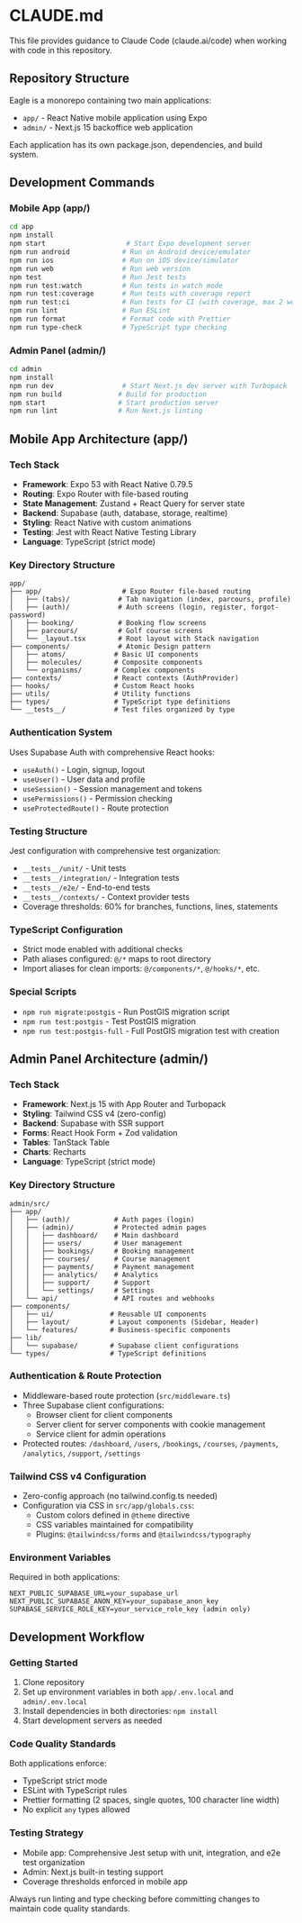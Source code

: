 # CLAUDE.md

This file provides guidance to Claude Code (claude.ai/code) when working with code in this repository.

## Repository Structure

Eagle is a monorepo containing two main applications:
- `app/` - React Native mobile application using Expo
- `admin/` - Next.js 15 backoffice web application

Each application has its own package.json, dependencies, and build system.

## Development Commands

### Mobile App (app/)
```bash
cd app
npm install
npm start                    # Start Expo development server
npm run android             # Run on Android device/emulator
npm run ios                 # Run on iOS device/simulator  
npm run web                 # Run web version
npm test                    # Run Jest tests
npm run test:watch          # Run tests in watch mode
npm run test:coverage       # Run tests with coverage report
npm run test:ci             # Run tests for CI (with coverage, max 2 workers)
npm run lint                # Run ESLint
npm run format              # Format code with Prettier
npm run type-check          # TypeScript type checking
```

### Admin Panel (admin/)
```bash
cd admin
npm install
npm run dev                 # Start Next.js dev server with Turbopack
npm run build              # Build for production
npm start                  # Start production server
npm run lint               # Run Next.js linting
```

## Mobile App Architecture (app/)

### Tech Stack
- **Framework**: Expo 53 with React Native 0.79.5
- **Routing**: Expo Router with file-based routing
- **State Management**: Zustand + React Query for server state
- **Backend**: Supabase (auth, database, storage, realtime)
- **Styling**: React Native with custom animations
- **Testing**: Jest with React Native Testing Library
- **Language**: TypeScript (strict mode)

### Key Directory Structure
```
app/
├── app/                    # Expo Router file-based routing
│   ├── (tabs)/            # Tab navigation (index, parcours, profile)
│   ├── (auth)/            # Auth screens (login, register, forgot-password)  
│   ├── booking/           # Booking flow screens
│   ├── parcours/          # Golf course screens
│   └── _layout.tsx        # Root layout with Stack navigation
├── components/            # Atomic Design pattern
│   ├── atoms/            # Basic UI components
│   ├── molecules/        # Composite components
│   └── organisms/        # Complex components
├── contexts/             # React contexts (AuthProvider)
├── hooks/                # Custom React hooks
├── utils/                # Utility functions
├── types/                # TypeScript type definitions
└── __tests__/            # Test files organized by type
```

### Authentication System
Uses Supabase Auth with comprehensive React hooks:
- `useAuth()` - Login, signup, logout
- `useUser()` - User data and profile
- `useSession()` - Session management and tokens  
- `usePermissions()` - Permission checking
- `useProtectedRoute()` - Route protection

### Testing Structure
Jest configuration with comprehensive test organization:
- `__tests__/unit/` - Unit tests
- `__tests__/integration/` - Integration tests  
- `__tests__/e2e/` - End-to-end tests
- `__tests__/contexts/` - Context provider tests
- Coverage thresholds: 60% for branches, functions, lines, statements

### TypeScript Configuration
- Strict mode enabled with additional checks
- Path aliases configured: `@/*` maps to root directory
- Import aliases for clean imports: `@/components/*`, `@/hooks/*`, etc.

### Special Scripts
- `npm run migrate:postgis` - Run PostGIS migration script
- `npm run test:postgis` - Test PostGIS migration
- `npm run test:postgis-full` - Full PostGIS migration test with creation

## Admin Panel Architecture (admin/)

### Tech Stack  
- **Framework**: Next.js 15 with App Router and Turbopack
- **Styling**: Tailwind CSS v4 (zero-config)
- **Backend**: Supabase with SSR support
- **Forms**: React Hook Form + Zod validation
- **Tables**: TanStack Table
- **Charts**: Recharts
- **Language**: TypeScript (strict mode)

### Key Directory Structure
```
admin/src/
├── app/
│   ├── (auth)/           # Auth pages (login)
│   ├── (admin)/          # Protected admin pages
│   │   ├── dashboard/    # Main dashboard
│   │   ├── users/        # User management  
│   │   ├── bookings/     # Booking management
│   │   ├── courses/      # Course management
│   │   ├── payments/     # Payment management
│   │   ├── analytics/    # Analytics
│   │   ├── support/      # Support
│   │   └── settings/     # Settings
│   └── api/              # API routes and webhooks
├── components/
│   ├── ui/              # Reusable UI components
│   ├── layout/          # Layout components (Sidebar, Header)
│   └── features/        # Business-specific components  
├── lib/
│   └── supabase/        # Supabase client configurations
└── types/               # TypeScript definitions
```

### Authentication & Route Protection
- Middleware-based route protection (`src/middleware.ts`)
- Three Supabase client configurations:
  - Browser client for client components
  - Server client for server components with cookie management
  - Service client for admin operations
- Protected routes: `/dashboard`, `/users`, `/bookings`, `/courses`, `/payments`, `/analytics`, `/support`, `/settings`

### Tailwind CSS v4 Configuration
- Zero-config approach (no tailwind.config.ts needed)
- Configuration via CSS in `src/app/globals.css`:
  - Custom colors defined in `@theme` directive
  - CSS variables maintained for compatibility
  - Plugins: `@tailwindcss/forms` and `@tailwindcss/typography`

### Environment Variables
Required in both applications:
```
NEXT_PUBLIC_SUPABASE_URL=your_supabase_url
NEXT_PUBLIC_SUPABASE_ANON_KEY=your_supabase_anon_key  
SUPABASE_SERVICE_ROLE_KEY=your_service_role_key (admin only)
```

## Development Workflow

### Getting Started
1. Clone repository
2. Set up environment variables in both `app/.env.local` and `admin/.env.local`
3. Install dependencies in both directories: `npm install`
4. Start development servers as needed

### Code Quality Standards
Both applications enforce:
- TypeScript strict mode
- ESLint with TypeScript rules
- Prettier formatting (2 spaces, single quotes, 100 character line width)
- No explicit `any` types allowed

### Testing Strategy
- Mobile app: Comprehensive Jest setup with unit, integration, and e2e test organization
- Admin: Next.js built-in testing support
- Coverage thresholds enforced in mobile app

Always run linting and type checking before committing changes to maintain code quality standards.